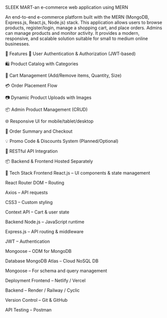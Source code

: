 SLEEK MART-an e-commerce web application using MERN

An end-to-end e-commerce platform built with the MERN (MongoDB, Express.js, React.js, Node.js) stack. This application allows users to browse products, register/login, manage a shopping cart, and place orders. Admins can manage products and monitor activity. It provides a modern, responsive, and scalable solution suitable for small to medium online businesses.

🚀 Features
🔐 User Authentication & Authorization (JWT-based)

🛍️ Product Catalog with Categories

🛒 Cart Management (Add/Remove items, Quantity, Size)

💳 Order Placement Flow

📷 Dynamic Product Uploads with Images

📦 Admin Product Management (CRUD)

🌐 Responsive UI for mobile/tablet/desktop

🧾 Order Summary and Checkout

💡 Promo Code & Discounts System (Planned/Optional)

📄 RESTful API Integration

📦 Backend & Frontend Hosted Separately

🧱 Tech Stack
Frontend
React.js – UI components & state management

React Router DOM – Routing

Axios – API requests

CSS3 – Custom styling

Context API – Cart & user state

Backend
Node.js – JavaScript runtime

Express.js – API routing & middleware

JWT – Authentication

Mongoose – ODM for MongoDB

Database
MongoDB Atlas – Cloud NoSQL DB

Mongoose – For schema and query management

Deployment
Frontend – Netlify / Vercel

Backend – Render / Railway / Cyclic

Version Control – Git & GitHub

API Testing – Postman
